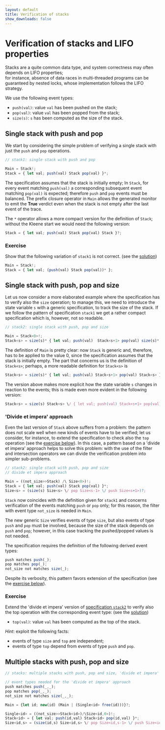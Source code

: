 ```yaml
---
layout: default
title: Verification of stacks
show_downloads: false
---
```

# Verification of stacks and LIFO properties

Stacks are a quite common data type, and system correctness may often depends on LIFO properties;  
for instance, absence of data races in multi-threaded programs can be guaranteed by nested locks, whose implementation follows
the LIFO strategy.

We use the following event types:
* `push(val)`: value `val` has been pushed on the stack;
* `pop(val)`: value `val` has been popped from the stack;
* `size(s)`: `s` has been computed as the size of the stack.	

## Single stack with push and pop

We start by considering the simple problem of verifying a single stack with just the `push` and `pop` operations.
```js
// stack1: single stack with push and pop

Main = Stack!;
Stack = { let val; push(val) Stack pop(val) }*;
```
The specification assumes that the stack is initially empty; In  `Stack`,  for every event matching `push(val)` a corresponding subsequent event
matching `pop(val)` is expected; therefore `push` and `pop` events must be balanced. The prefix closure operator in `Main` allows the generated monitor to emit the **True** verdict even when the stack is not empty after the last event of the trace.

The `*` operator allows a more compact version for the definition of `Stack`; without the Kleene start we would need  the following version:
```js
Stack = { let val; push(val) Stack pop(val) Stack }?;
```
### Exercise
Show that the following variation of `stack1` is not correct. (see the [solution](solution-stack1.md))
```js
Main = Stack!;
Stack = { let val; (push(val) Stack pop(val))* };
```

## Single stack with push, pop and size
Let us now consider a more elaborated example where the specification has to verify also the `size` operation;
to manage this, we need to introduce the state variable `s` with a generic specification, to track the size of the stack.
If we follow the pattern of specification `stack1` we get a rather compact specification which is, however, not so readable.

```js
// stack2: single stack with push, pop and size

Main = Stack<0>!;
Stack<s> = size(s)* { let val; push(val)  Stack<s+1> pop(val) size(s)* }*;
```
The definition of `Main` is pretty clear: now `Stack` is generic and, therefore, has to be applied
to the value 0, since the specification assumes that the stack is initially empty.
The part that concerns us is the definition of `Stack<s>`;  perhaps, a more readable definition for `Stack<s>` is
```js
Stack<s> = size(s)* { let val; push(val) Stack<s+1> pop(val) Stack<s> }?;
```
The version above makes more explicit how the state variable `s` changes in reaction to the events; this is made even more evident in the
following version:
```js
Stack<s> = size(s) Stack<s> \/ { let val; push(val) Stack<s+1> pop(val) Stack<s> }?;
```
### 'Divide et impera' approach

Even the last version of `Stack` above suffers from a problem: the pattern does not scale well
when new kinds of events have to be verified; let us consider, for instance, to extend
the specification to check also the `top` operation (see the [exercise below](#exercise-1)).
In this case, a pattern based on a 'divide et impera' approach helps to solve this problem:
with the use of the filter and intersection operators we can divide the verification problem
into simpler sub-problems.

```js
// stack2: single stack with push, pop and size
// divide et impera approach

Main = ((not_size>>Stack) /\ Size<0>)!;
Stack = { let val; push(val) Stack pop(val) }*;
Size<s> = (size(s) Size<s> \/ pop Size<s-1> \/ push Size<s+1>)?;
```
`Stack` now coincides with the definition given for `stack1` and concerns verification of the events matching
`push` or `pop` only; for this reason, the filter with event type `not_size` is needed in `Main`.

The new generic `Size` verifies events of type `size`, but also events of type `push` and `pop` must be involved,
because the size of the stack depends on `push` and `pop`; however, in this case tracking the pushed/popped values
is not needed.

The specification requires the definition of the following derived event types:

```js
push matches push(_); 
pop matches pop(_); 
not_size not matches size(_);
```
Despite its verbosity, this pattern favors extension of the specification (see the [exercise below](#exercise-1)). 

### Exercise
Extend the 'divide et impera' version of [specification `stack2`](#divide-et-impera-approach) to verify also the top operation with the corresponding event type: (see the [solution](solution-stack2.md))

* `top(val)`: value `val` has been computed as the top of the stack.

*Hint*: exploit the following facts:

* events of type `size` and `top` are independent;
* events of type `top` depend from events of type `push` and `pop`.

## Multiple stacks with push, pop and size

```js
// stacks: multiple stacks with push, pop and size, 'divide et impera' approach

// event types needed for the 'divide et impera' approach 
push matches push(_,_); 
pop matches pop(_,_); 
not_size not matches size(_,_);

Main = {let id; new(id) (Main | (Single<id> free(id)))}?; 

Single<id> = ((not_size>>Stack<id>)/\Size<id,0>)!;
Stack<id> = { let val; push(id,val) Stack<id> pop(id,val) }*;
Size<id,s> = (size(id,s) Size<id,s> \/ pop Size<id,s-1> \/ push Size<id,s+1>)?; 
```